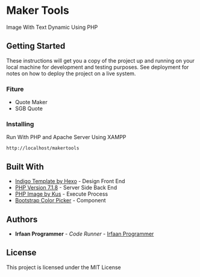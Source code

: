 # Maker Tools

Image With Text Dynamic Using PHP

## Getting Started

These instructions will get you a copy of the project up and running on your local machine for development and testing purposes. See deployment for notes on how to deploy the project on a live system.

### Fiture

* Quote Maker
* SGB Quote

### Installing

Run With PHP and Apache Server
Using XAMPP

```
http://localhost/makertools
```

## Built With

* [Indigo Template by Hexo](https://github.com/yscoder/hexo-theme-indigo) - Design Front End
* [PHP Version 7.1.8](/) - Server Side Back End
* [PHP Image by Kus](https://github.com/kus/php-image) - Execute Process
* [Bootstrap Color Picker](https://farbelous.io/bootstrap-colorpicker/v2/) - Component

## Authors

* **Irfaan Programmer** - *Code Runner* - [Irfaan Programmer](https://github.com/irfaanprogrammer)

## License

This project is licensed under the MIT License